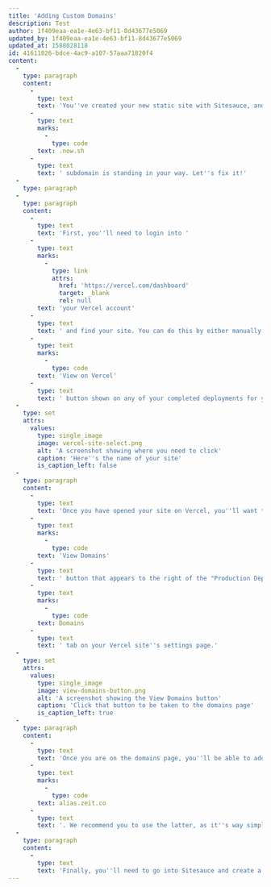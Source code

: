 ```yaml
---
title: 'Adding Custom Domains'
description: Test
author: 1f409eaa-ea1e-4e63-bf11-8d43677e5069
updated_by: 1f409eaa-ea1e-4e63-bf11-8d43677e5069
updated_at: 1588028118
id: 41611026-bdce-4ac9-a107-57aaa71820f4
content:
  -
    type: paragraph
    content:
      -
        type: text
        text: 'You''ve created your new static site with Sitesauce, and now you want to put it in production. However, that '
      -
        type: text
        marks:
          -
            type: code
        text: .now.sh
      -
        type: text
        text: ' subdomain is standing in your way. Let''s fix it!'
  -
    type: paragraph
  -
    type: paragraph
    content:
      -
        type: text
        text: 'First, you''ll need to login into '
      -
        type: text
        marks:
          -
            type: link
            attrs:
              href: 'https://vercel.com/dashboard'
              target: _blank
              rel: null
        text: 'your Vercel account'
      -
        type: text
        text: ' and find your site. You can do this by either manually searching through your sites or by clicking the '
      -
        type: text
        marks:
          -
            type: code
        text: 'View on Vercel'
      -
        type: text
        text: ' button shown on any of your completed deployments for your site, then clicking the name of your site as shown on the top navigation.'
  -
    type: set
    attrs:
      values:
        type: single_image
        image: vercel-site-select.png
        alt: 'A screenshot showing where you need to click'
        caption: 'Here''s the name of your site'
        is_caption_left: false
  -
    type: paragraph
    content:
      -
        type: text
        text: 'Once you have opened your site on Vercel, you''ll want to click on the '
      -
        type: text
        marks:
          -
            type: code
        text: 'View Domains'
      -
        type: text
        text: ' button that appears to the right of the "Production Deployment" heading to be taken to the domains page. You can also find this page by clicking on the '
      -
        type: text
        marks:
          -
            type: code
        text: Domains
      -
        type: text
        text: ' tab on your Vercel site''s settings page.'
  -
    type: set
    attrs:
      values:
        type: single_image
        image: view-domains-button.png
        alt: 'A screenshot showing the View Domains button'
        caption: 'Click that button to be taken to the domains page'
        is_caption_left: true
  -
    type: paragraph
    content:
      -
        type: text
        text: 'Once you are on the domains page, you''ll be able to add a new domain by typing it into the input below the header. If it''s the first time you use this domain within Vercel, you''ll be asked to make some DNS changes. You can choose to either move your domain to Vercel by updating your nameservers or just create a CNAME record from your domain (or subdomain) to '
      -
        type: text
        marks:
          -
            type: code
        text: alias.zeit.co
      -
        type: text
        text: '. We recommend you to use the latter, as it''s way simpler. Once you''ve updated your DNS, Vercel will generate a new SSL certificate for your domain and add it to your site, at which point you''ll see a valid configuration checkmark next to it.'
  -
    type: paragraph
    content:
      -
        type: text
        text: 'Finally, you''ll need to go into Sitesauce and create a new deployment for your site. This will pull your new domain from Vercel and set it as the main domain in your URLs. Enjoy your new domain!'
---
```

